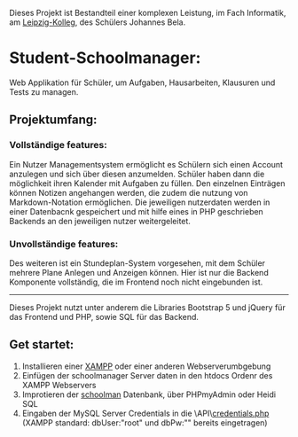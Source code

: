 Dieses Projekt ist Bestandteil einer komplexen Leistung, im Fach Informatik, am [Leipzig-Kolleg](https://cms.sachsen.schule/leipzigkolleg/startseite/), des Schülers Johannes Bela.

# Student-Schoolmanager:
Web Applikation für Schüler, um Aufgaben, Hausarbeiten, Klausuren und Tests zu managen.

## Projektumfang:
### Vollständige features:
Ein Nutzer Managementsystem ermöglicht es Schülern sich einen Account anzulegen und sich über diesen anzumelden. Schüler haben dann die möglichkeit ihren Kalender mit Aufgaben zu füllen. Den einzelnen Einträgen können Notizen angehangen werden, die zudem die nutzung von Markdown-Notation ermöglichen. Die jeweiligen nutzerdaten werden in einer Datenbacnk gespeichert und mit hilfe eines in PHP geschrieben Backends an den jeweiligen nutzer weitergeleitet.

### Unvollständige features:
Des weiteren ist ein Stundeplan-System vorgesehen, mit dem Schüler mehrere Plane Anlegen und Anzeigen können. Hier ist nur die Backend Komponente vollständig, die im Frontend noch nicht eingebunden ist.

-----
Dieses Projekt nutzt unter anderem die Libraries Bootstrap 5 und jQuery für das Frontend und PHP, sowie SQL für das Backend.

## Get startet:
1. Installieren einer [XAMPP](https://www.apachefriends.org/de/index.html) oder einer anderen Webserverumbgebung
2. Einfügen der schoolmanager Server daten in den htdocs Ordenr des XAMPP Webservers
3. Improtieren der [schoolman](https://github.com/Creepieable/Student-Schoolmanager/tree/main/TestDB) Datenbank, über PHPmyAdmin oder Heidi SQL
4. Eingaben der MySQL Server Credentials in die \API\\[credentials.php](https://github.com/Creepieable/Student-Schoolmanager/blob/main/SchoolMan/API/credentials.php) (XAMPP standard: dbUser:"root" und dbPw:"" bereits eingetragen)